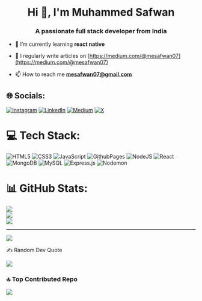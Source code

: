 <h1 align="center">Hi 👋, I'm Muhammed Safwan</h1>
<h3 align="center">A passionate full stack developer from India</h3>


- 🌱 I’m currently learning **react native**

- 📝 I regularly write articles on [https://medium.com/@mesafwan07](https://medium.com/@mesafwan07)

- 📫 How to reach me **mesafwan07@gmail.com**


## 🌐 Socials:
[![Instagram](https://img.shields.io/badge/Instagram-%23E4405F.svg?logo=Instagram&logoColor=white)](https://instagram.com/me_safwan_07) [![LinkedIn](https://img.shields.io/badge/LinkedIn-%230077B5.svg?logo=linkedin&logoColor=white)](https://linkedin.com/in/muhammed-safwan-1bab1b25b) [![Medium](https://img.shields.io/badge/Medium-12100E?logo=medium&logoColor=white)](https://medium.com/@@mesafwan07) [![X](https://img.shields.io/badge/X-black.svg?logo=X&logoColor=white)](https://x.com/me_safwan_07) 

# 💻 Tech Stack:
![HTML5](https://img.shields.io/badge/html5-%23E34F26.svg?style=for-the-badge&logo=html5&logoColor=white) ![CSS3](https://img.shields.io/badge/css3-%231572B6.svg?style=for-the-badge&logo=css3&logoColor=white) ![JavaScript](https://img.shields.io/badge/javascript-%23323330.svg?style=for-the-badge&logo=javascript&logoColor=%23F7DF1E) ![GithubPages](https://img.shields.io/badge/github%20pages-121013?style=for-the-badge&logo=github&logoColor=white) ![NodeJS](https://img.shields.io/badge/node.js-6DA55F?style=for-the-badge&logo=node.js&logoColor=white) ![React](https://img.shields.io/badge/react-%2320232a.svg?style=for-the-badge&logo=react&logoColor=%2361DAFB) ![MongoDB](https://img.shields.io/badge/MongoDB-%234ea94b.svg?style=for-the-badge&logo=mongodb&logoColor=white) ![MySQL](https://img.shields.io/badge/mysql-%2300000f.svg?style=for-the-badge&logo=mysql&logoColor=white) ![Express.js](https://img.shields.io/badge/express.js-%23404d59.svg?style=for-the-badge&logo=express&logoColor=%2361DAFB) ![Nodemon](https://img.shields.io/badge/NODEMON-%23323330.svg?style=for-the-badge&logo=nodemon&logoColor=%BBDEAD)
# 📊 GitHub Stats:
![](https://github-readme-stats.vercel.app/api?username=me-safwan-07&theme=synthwave&hide_border=false&include_all_commits=false&count_private=false)<br/>
![](https://github-readme-streak-stats.herokuapp.com/?user=me-safwan-07&theme=synthwave&hide_border=false)<br/>
![](https://github-readme-stats.vercel.app/api/top-langs/?username=me-safwan-07&theme=synthwave&hide_border=false&include_all_commits=false&count_private=false&layout=compact)

---
![](https://visitcount.itsvg.in/api?id=me-safwan-07&label=Profile%20Views&color=1&icon=5&pretty=true)

<!-- Proudly created with GPRM ( https://gprm.itsvg.in ) -->✍️ Random Dev Quote
![](https://quotes-github-readme.vercel.app/api?type=horizontal&theme=radical)

### 🔝 Top Contributed Repo
![](https://github-contributor-stats.vercel.app/api?username=me-safwan-07&limit=5&theme=radical&combine_all_yearly_contributions=true)
